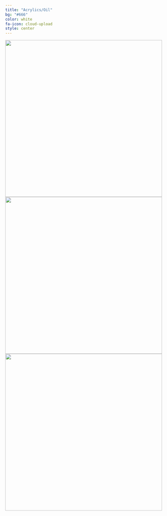 ```yaml
---
title: "Acrylics/Oil"
bg: "#666"
color: white
fa-icon: cloud-upload
style: center
---
```

<a name="acrylics"></a>

<form id="form1">
<div id="rotator">
<img alt="" src="http://www.aspsnippets.com/images/Blue/Logo.png" height="500" />
<img alt="" src="http://jqueryfaqs.com/images/Blue/Logo.png" height="500" />
<img alt="" src="http://www.aspforums.net/images/blue/Logo.png" height="500" />
</div>
</form>